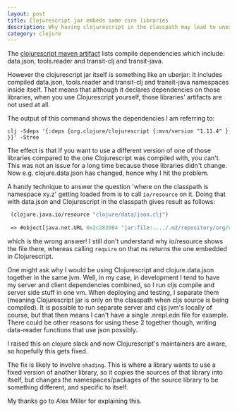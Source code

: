```yaml
---
layout: post
title: Clojurescript jar embeds some core libraries
description: Why having clojurescript in the classpath may lead to unexpected behaviour
category: clojure
---
```


The [clojurescript maven artifact](https://mvnrepository.com/artifact/org.clojure/clojurescript/1.11.4) 
lists compile dependencies which include: data.json, tools.reader and transit-clj and transit-java. 

However the clojurescript jar itself is something like an uberjar: It includes compiled data.json, tools.reader and transit-clj and transit-java
namespaces inside itself. That means that although it declares dependencies on those libraries, when you
use Clojurescript yourself, those libraries' artifacts are not used at all. 

The output of this command shows the dependencies I am referring to:

```
clj -Sdeps '{:deps {org.clojure/clojurescript {:mvn/version "1.11.4" } }}' -Stree
``` 

The effect is that if you want to use a different version of one of those libraries 
compared to the one Clojurescript was compiled with, you can't. This was not an issue
for a long time because those libraries didn't change. Now e.g. clojure.data.json has
changed, hence why I hit the problem. 

A handy technique to answer the question 'where on the classpath is namespace xy.z' getting loaded 
from is to call `io/resource` on it. Doing that with data.json and Clojurescript in the classpath 
gives result as follows: 

```clojure 
 (clojure.java.io/resource "clojure/data/json.clj")
 
 => #object[java.net.URL 0x2c282004 "jar:file:..../.m2/repository/org/clojure/data.json/2.4.0/data.json-2.4.0.jar!/clojure/data/json.clj"]
```

which is the wrong answer! I still don't understand why io/resource shows the file there, whereas calling `require`
on that ns returns the one embedded in Clojurescript.

One might ask why I would be using Clojurescript and clojure.data.json together in the same jvm. 
Well, in my case, in development I tend to have my server and client dependencies combined, so 
I run cljs compile and server side stuff in one vm. When deploying and testing, I separate them 
(meaning Clojurescript jar is only on the classpath when cljs source is being compiled). It is possible to run separate server and cljs jvm's 
locally of course, but that then means I can't have a single .nrepl.edn file for example. There could be 
other reasons for using these 2 together though, writing data-reader functions that use json possibly.  

I raised this on clojure slack and now Clojurescript's maintainers are aware, so hopefully
this gets fixed. 

The fix is likely to involve `shading`. This is where a library wants to use a fixed version 
of another library, so it copies the sources of that library into itself, but changes 
the namespaces/packages of the source library to be something different, and specific to itself.

My thanks go to Alex Miller for explaining this.  
 